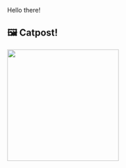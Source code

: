 Hello there!



## 🖼️ Catpost!

<sub>
    <img src="https://cdn2.thecatapi.com/images/MPnl26tDB.jpg" height="256">
</sub>

